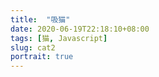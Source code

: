```yaml
---
title:  "吸猫"
date: 2020-06-19T22:18:10+08:00
tags: [猫, Javascript]
slug: cat2
portrait: true
---
```

<style>

img {
    display: block;
    margin-left: auto;
    margin-right:auto;
    max-width: 100%;
    max-height:96vh;
    box-shadow: 0 4px 8px 0 rgba(0, 0, 0, 0.2), 0 6px 20px 0 rgba(0, 0, 0, 0.19);
}

</style>

<img id="my-image" src="" />

<script src="https://code.jquery.com/jquery-3.5.0.js"></script>
<script>

var photos = '';

function setHeader(xhr) { 		xhr.setRequestHeader('Authorization','563492ad6f91700001000001807aaa10e98c40dc856034b917e22996');
}

function getRndInteger(min, max) {
  return Math.floor(Math.random() * (max - min + 1) ) + min;
}

function loadImage() {
        var page = getRndInteger(1,90);
        $.ajax({
        url: 'https://api.pexels.com/v1/search?query=cat&per_page=60&page='+page,
        type: 'GET',
        dataType: 'json',
        success: function(data) {
                photos = data.photos;
                if (photos.length <1) {
                    loadImage();
                }
                photo = photos.pop();
                $("#my-image").attr("src", photo.src.landscape);
        },
        error: function() { alert('接口访问超限制!'); },
        beforeSend: setHeader
    }); 
}

$(document).ready(function() {
    loadImage();
    $('#my-image').on({
    'click touchstart': function(){
        photo = photos.pop();
        if (photos.length <1 ){
            loadImage();
        }
        $('#my-image').attr('src',photo.src.portrait);
    }
    });

});

</script>